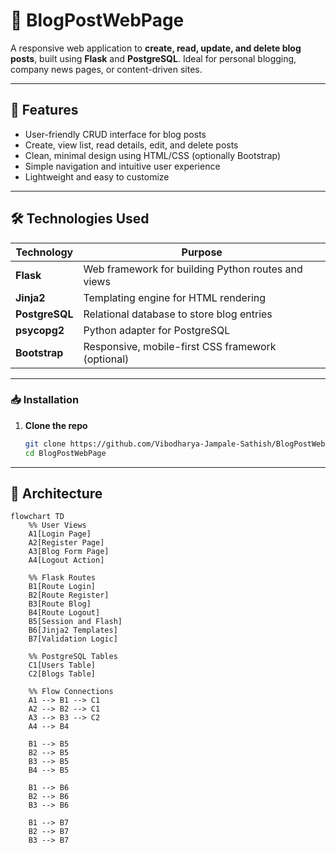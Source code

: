 # 📝 BlogPostWebPage

A responsive web application to **create, read, update, and delete blog posts**, built using **Flask** and **PostgreSQL**. Ideal for personal blogging, company news pages, or content-driven sites.

---

## 🌟 Features

- User-friendly CRUD interface for blog posts
- Create, view list, read details, edit, and delete posts
- Clean, minimal design using HTML/CSS (optionally Bootstrap)
- Simple navigation and intuitive user experience
- Lightweight and easy to customize

---

## 🛠️ Technologies Used

| Technology       | Purpose                                              |
|------------------|------------------------------------------------------|
| **Flask**        | Web framework for building Python routes and views   |
| **Jinja2**       | Templating engine for HTML rendering                |
| **PostgreSQL**   | Relational database to store blog entries           |
| **psycopg2**     | Python adapter for PostgreSQL                       |
| **Bootstrap**    | Responsive, mobile-first CSS framework (optional)   |

---

### 📥 Installation

1. **Clone the repo**
   ```bash
   git clone https://github.com/Vibodharya-Jampale-Sathish/BlogPostWebPage.git
   cd BlogPostWebPage
---

## 🧠 Architecture
```mermaid
flowchart TD
    %% User Views
    A1[Login Page]
    A2[Register Page]
    A3[Blog Form Page]
    A4[Logout Action]

    %% Flask Routes
    B1[Route Login]
    B2[Route Register]
    B3[Route Blog]
    B4[Route Logout]
    B5[Session and Flash]
    B6[Jinja2 Templates]
    B7[Validation Logic]

    %% PostgreSQL Tables
    C1[Users Table]
    C2[Blogs Table]

    %% Flow Connections
    A1 --> B1 --> C1
    A2 --> B2 --> C1
    A3 --> B3 --> C2
    A4 --> B4

    B1 --> B5
    B2 --> B5
    B3 --> B5
    B4 --> B5

    B1 --> B6
    B2 --> B6
    B3 --> B6

    B1 --> B7
    B2 --> B7
    B3 --> B7

```
